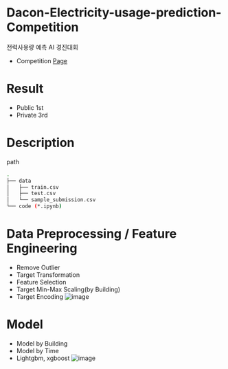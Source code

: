 # Dacon-Electricity-usage-prediction-Competition
전력사용량 예측 AI 경진대회
- Competition [Page](https://dacon.io/competitions/official/235736/overview/description)

# Result
- Public 1st
- Private 3rd


# Description

path
```bash
.
├── data
│   ├── train.csv
│   ├── test.csv
│   └── sample_submission.csv
└── code (*.ipynb)
```

# Data Preprocessing / Feature Engineering
- Remove Outlier
- Target Transformation
- Feature Selection
- Target Min-Max Scaling(by Building)
- Target Encoding
![image](https://user-images.githubusercontent.com/40379485/125219343-976d6980-e2ff-11eb-8eb1-5dd6e771023e.png)


# Model
- Model by Building
- Model by Time
- Lightgbm, xgboost
![image](https://user-images.githubusercontent.com/40379485/125219282-845a9980-e2ff-11eb-8980-b5303a1bf217.png)
